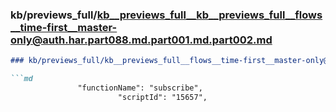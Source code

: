 ### kb/previews_full/kb__previews_full__kb__previews_full__flows__time-first__master-only@auth.har.part088.md.part001.md.part002.md

```md
### kb/previews_full/kb__previews_full__flows__time-first__master-only@auth.har.part088.md.part001.md (part 002)

```md
               "functionName": "subscribe",
                        "scriptId": "15657",
 
```

```

```
